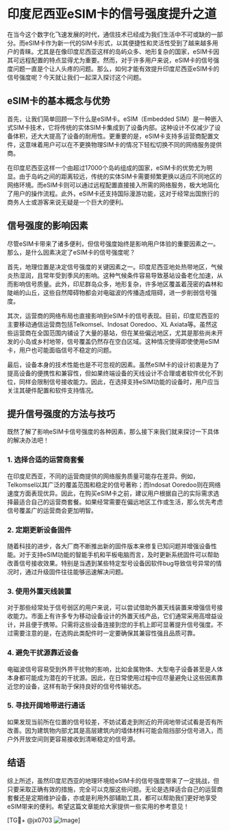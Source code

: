 # 印度尼西亚eSIM卡的信号强度提升之道

在当今这个数字化飞速发展的时代，通信技术已经成为我们生活中不可或缺的一部分。而eSIM卡作为新一代的SIM卡形式，以其便捷性和灵活性受到了越来越多用户的青睐。尤其是在像印度尼西亚这样的岛屿众多、地形复杂的国家，eSIM卡因其可远程配置的特点显得尤为重要。然而，对于许多用户来说，eSIM卡的信号强度问题一直是个让人头疼的问题。那么，如何才能有效提升印度尼西亚eSIM卡的信号强度呢？今天就让我们一起深入探讨这个问题。

## eSIM卡的基本概念与优势

首先，让我们简单回顾一下什么是eSIM卡。eSIM（Embedded SIM）是一种嵌入式SIM卡技术，它将传统的实体SIM卡集成到了设备内部。这种设计不仅减少了设备体积，还大大提高了设备的耐用性。更重要的是，eSIM卡支持多运营商配置文件，这意味着用户可以在不更换物理SIM卡的情况下轻松切换不同的网络服务提供商。

在印度尼西亚这样一个由超过17000个岛屿组成的国家，eSIM卡的优势尤为明显。由于岛屿之间的距离较远，传统的实体SIM卡需要频繁更换以适应不同地区的网络环境。而eSIM卡则可以通过远程配置直接接入所需的网络服务，极大地简化了用户的操作流程。此外，eSIM卡还支持国际漫游功能，这对于经常出国旅行的商务人士或游客来说无疑是一个巨大的便利。

## 信号强度的影响因素

尽管eSIM卡带来了诸多便利，但信号强度始终是影响用户体验的重要因素之一。那么，是什么因素决定了eSIM卡的信号强度呢？

首先，地理位置是决定信号强度的关键因素之一。印度尼西亚地处热带地区，气候炎热湿润，且常年受到季风的影响。这种气候条件容易导致基站设备老化加速，从而影响信号质量。此外，印尼群岛众多，地形复杂，许多地区覆盖着茂密的森林和陡峭的山丘，这些自然障碍物都会对电磁波的传播造成阻碍，进一步削弱信号强度。

其次，运营商的网络布局也直接影响到eSIM卡的信号表现。目前，印度尼西亚的主要移动通信运营商包括Telkomsel、Indosat Ooredoo、XL Axiata等。虽然这些运营商在全国范围内铺设了大量的基站，但在某些偏远地区，尤其是那些尚未开发的小岛或乡村地带，信号覆盖仍然存在空白区域。这种情况使得即使使用eSIM卡，用户也可能面临信号不稳定的问题。

最后，设备本身的技术性能也是不可忽视的因素。虽然eSIM卡的设计初衷是为了提高设备的便携性和兼容性，但如果终端设备的天线设计不合理或者软件优化不到位，同样会限制信号接收能力。因此，在选择支持eSIM功能的设备时，用户应当关注其硬件配置和软件支持情况。

## 提升信号强度的方法与技巧

既然了解了影响eSIM卡信号强度的各种因素，那么接下来我们就来探讨一下具体的解决办法吧！

### 1. 选择合适的运营商套餐

在印度尼西亚，不同的运营商提供的网络服务质量可能存在差异。例如，Telkomsel以其广泛的覆盖范围和稳定的信号著称；而Indosat Ooredoo则在网络速度方面表现优异。因此，在购买eSIM卡之前，建议用户根据自己的实际需求选择最适合自己的运营商套餐。如果经常需要在偏远地区工作或生活，那么优先考虑信号覆盖广的运营商会更加明智。

### 2. 定期更新设备固件

随着科技的进步，各大厂商不断推出新的固件版本来修复已知问题并增强设备性能。对于支持eSIM功能的智能手机和平板电脑而言，及时更新系统固件可以帮助改善信号接收效果。特别是当遇到某些特定型号设备因软件bug导致信号异常的情况时，通过升级固件往往能够迅速解决问题。

### 3. 使用外置天线装置

对于那些经常处于信号弱区的用户来说，可以尝试借助外置天线装置来增强信号接收能力。市面上有许多专为移动设备设计的外置天线产品，它们通常采用高增益设计，并且便于携带。只需将这些设备连接到您的手机上即可显著提升信号强度。不过需要注意的是，在选购此类配件时一定要确保其兼容性强且品质可靠。

### 4. 避免干扰源靠近设备

电磁波信号容易受到外界干扰物的影响，比如金属物体、大型电子设备甚至是人体本身都可能成为潜在的干扰源。因此，在日常使用过程中应尽量避免让这些因素靠近您的设备，这样有助于保持良好的信号传输状态。

### 5. 寻找开阔地带进行通话

如果发现当前所在位置的信号较差，不妨试着走到附近的开阔地带试试看是否有所改善。因为建筑物内部尤其是高层建筑内的墙体材料可能会阻挡部分信号进入，而户外开放空间则更容易接收到清晰稳定的信号源。

## 结语

综上所述，虽然印度尼西亚的地理环境给eSIM卡的信号强度带来了一定挑战，但只要采取正确有效的措施，完全可以克服这些问题。无论是选择适合自己的运营商套餐还是定期维护设备，亦或是利用外部辅助工具，都可以帮助我们更好地享受eSIM带来的便利。希望这篇文章能给大家提供一些实用的参考意见！

[TG💪+ @jx0703 ![Image](https://github.com/user-attachments/assets/dbca1d08-cadb-493c-b0ec-ad6f7a83f270)]